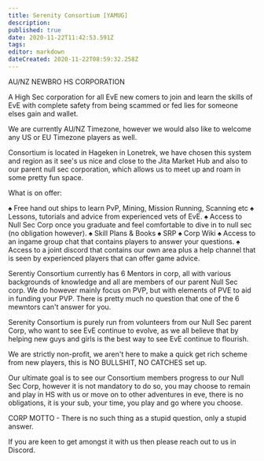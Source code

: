 ```yaml
---
title: Serenity Consortium [YAMUG]
description: 
published: true
date: 2020-11-22T11:42:53.591Z
tags: 
editor: markdown
dateCreated: 2020-11-22T08:59:32.258Z
---
```


AU/NZ NEWBRO HS CORPORATION

A High Sec corporation for all EvE new comers to join and learn the skills of EvE with complete safety from being scammed or fed lies for someone elses gain and wallet.

We are currently AU/NZ Timezone, however we would also like to welcome any US or EU Timezone players as well.

Consortium is located in Hageken in Lonetrek, we have chosen this system and region as it see's us nice and close to the Jita Market Hub and also to our parent null sec corporation, which allows us to meet up and roam in some pretty fun space.


What is on offer:

♠ Free hand out ships to learn PvP, Mining, Mission Running, Scanning etc
♠ Lessons, tutorials and advice from experienced vets of EvE.
♠ Access to Null Sec Corp once you graduate and feel comfortable to dive in to null sec (no obligation however).
♠ Skill Plans & Books
♠ SRP
♠ Corp Wiki
♠ Access to an ingame group chat that contains players to answer your questions.
♠ Access to a joint discord that contains our own area plus a help channel that is seen by experienced players that can offer game advice.

Serentiy Consortium currently has 6 Mentors in corp, all with various backgrounds of knowledge and all are members of our parent Null Sec corp. We do however mainly focus on PVP, but with elements of PVE to aid in funding your PVP. There is pretty much no question that one of the 6 mewntors can't answer for you. 

Serenity Consortium is purely run from volunteers from our Null Sec parent Corp, who want to see EvE continue to evolve, as we all believe that by helping new guys and girls is the best way to see EvE continue to flourish.

We are strictly non-profit, we aren't here to make a quick get rich scheme from new players, this is NO BULLSHIT, NO CATCHES set up.

Our ultimate goal is to see our Consortium members progress to our Null Sec Corp, however it is not mandatory to do so, you may choose to remain and play in HS with us or move on to other adventures in eve, there is no obligations, it is your sub, your time, you play and go where you choose.

CORP MOTTO - There is no such thing as a stupid question, only a stupid answer.

If you are keen to get amongst it with us then please reach out to us in Discord. 
